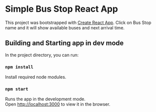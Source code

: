 # Simple Bus Stop React App

This project was bootstrapped with [Create React App](https://github.com/facebook/create-react-app).
Click on Bus Stop name and it will show available buses and next arrival time.

## Building and Starting app in dev mode

In the project directory, you can run:

### `npm install`

Install required node modules.
### `npm start`

Runs the app in the development mode.\
Open [http://localhost:3000](http://localhost:3000) to view it in the browser.

